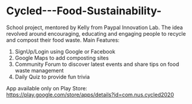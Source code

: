 # Cycled---Food-Sustainability-
School project, mentored by Kelly from Paypal Innovation Lab. The idea revolved around encouraging, educating and engaging people to recycle and compost their food waste. 
Main Features: 
1. SignUp/Login using Google or Facebook 
2. Google Maps to add composting sites 
3. Community Forum to discover latest events and share tips on food waste management 
4. Daily Quiz to provide fun trivia 



App available only on Play Store: 
https://play.google.com/store/apps/details?id=com.nus.cycled2020
